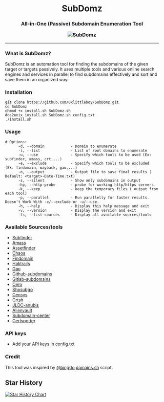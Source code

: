 <h1 align="center">
  <b>SubDomz</b>
  <br>
</h1> 
<h3 align="center">
All-in-One (Passive) Subdomain Enumeration Tool
</p>

  ![SubDomz](https://github.com/0xPugazh/SubDomz/blob/master/SubDomz.png)

-----------------------------
### What is SubDomz?
 SubDomz is an automation tool for finding the subdomains of the given target or targets passively. It uses multiple tools and various online search engines and services in parallel to find subdomains effectively and sort and save them in an organized way.


### Installation
```
git clone https://github.com/0xlittleboy/SubDomz.git
cd SubDomz 
chmod +x install.sh SubDomz.sh
dos2unix install.sh SubDomz.sh config.txt
./install.sh
```

### Usage
```
# Options:
      -d, --domain            - Domain to enumerate
      -l, --list              - List of root domains to enumerate
      -u, --use               - Specify which tools to be used (Ex: subfinder, amass, crt,...)
      -e, --exclude           - Specify which tools to be excluded (Ex: findomain, wayback, gau,...)
      -o, --output            - Output file to save final results ( Default: <target>-Date-Time.txt)
      -s, --silent            - Show only subdomains in output
      -hp, --http-probe       - probe for working http/https servers
      -k, --keep              - keep the temporary files ( output from each tool)
      -p, --parallel          - Run parallelly for faster results. Doesn't Work With -e/--exclude or -u/--use.
      -h, --help              - Display this help message and exit
      -v, --version           - Display the version and exit
      -ls, --list-sources     - Display all available sources/tools
```

### Available Sources/tools
- [Subfinder](https://github.com/projectdiscovery/subfinder)
- [Amass](https://github.com/owasp-amass/amass)
- [Assetfinder](https://github.com/tomnomnom/assetfinder)
- [Chaos](https://github.com/projectdiscovery/chaos-client)
- [Findomain](https://github.com/Findomain/Findomain)
- [Haktrails](https://github.com/hakluke/haktrails)
- [Gau](https://github.com/lc/gau)
- [Github-subdomains](https://github.com/gwen001/github-subdomains)
- [Gitlab-subdomains](https://github.com/gwen001/gitlab-subdomains)
- [Cero](https://github.com/glebarez/cero)
- [Shosubgo](https://github.com/incogbyte/shosubgo)
- [Censys](https://search.censys.io/)
- [Crtsh](https://crt.sh/)
- [JLDC-anubis](https://jldc.me/anubis)
- [Alienvault](https://otx.alienvault.com)
- [Subdomain-center](https://api.subdomain.center)
- [Certspotter](https://api.certspotter.com)

### API keys
+ Add your API keys in [config.txt](https://github.com/0xPugazh/SubDomz/blob/master/config.txt)

### Credit
This tool was inspired by [@bing0o](https://github.com/bing0o) [domains.sh](https://github.com/bing0o/bash_scripting/blob/master/domains.sh) script.

## Star History

<a href="https://star-history.com/#0xpugal/SubDomz&Date">
 <picture>
   <source media="(prefers-color-scheme: dark)" srcset="https://api.star-history.com/svg?repos=0xpugal/SubDomz&type=Date&theme=dark" />
   <source media="(prefers-color-scheme: light)" srcset="https://api.star-history.com/svg?repos=0xpugal/SubDomz&type=Date" />
   <img alt="Star History Chart" src="https://api.star-history.com/svg?repos=0xpugal/SubDomz&type=Date" />
 </picture>
</a>
